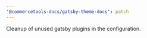```yaml
---
'@commercetools-docs/gatsby-theme-docs': patch
---
```


Cleanup of unused gatsby plugins in the configuration.
